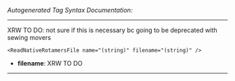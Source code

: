 _Autogenerated Tag Syntax Documentation:_

---
XRW TO DO: not sure if this is necessary bc going to be deprecated with sewing movers

```
<ReadNativeRotamersFile name="(string)" filename="(string)" />
```

-   **filename**: XRW TO DO

---

